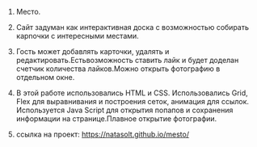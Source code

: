 1. Место.

2. Сайт задуман как интерактивная доска с возможностью собирать карnочки с интересными местами.

3. Гость может добавлять карточки, удалять и редактировать.Естьвозможность ставить лайк и будет
 доделан счетчик количества лайков.Можно открыть фотографию в отдельном окне.

4. В этой работе использовались HTML и CSS. Использовались Grid, Flex для выравнивания
и построения сеток, анимация для ссылок. 
Используется Java Script для открытия попапов и 
сохранения информации на странице.Плавное открытие фотографии.

5. ссылка на проект: https://natasolt.github.io/mesto/
